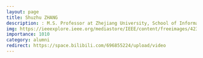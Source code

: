 ```yaml
---
layout: page
title: Shuzhu ZHANG
description: : M.S. Professor at Zhejiang University, School of Information Management and Artificial Intelligence 
img: https://ieeexplore.ieee.org/mediastore/IEEE/content/freeimages/4235/9443040/9327484/zhang-3052173-small.gif
importance: 1010
category: alumni
redirect: https://space.bilibili.com/696855224/upload/video
---
```


